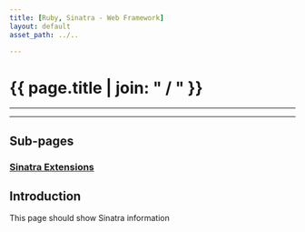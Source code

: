 ```yaml
---
title: [Ruby, Sinatra - Web Framework]
layout: default
asset_path: ../..

---
```


# {{ page.title | join: " / " }}

----

<div id="toc"></div>

---

## Sub-pages

### [Sinatra Extensions](/ruby/sinatra/extensions.html)


## Introduction

This page should show Sinatra information

